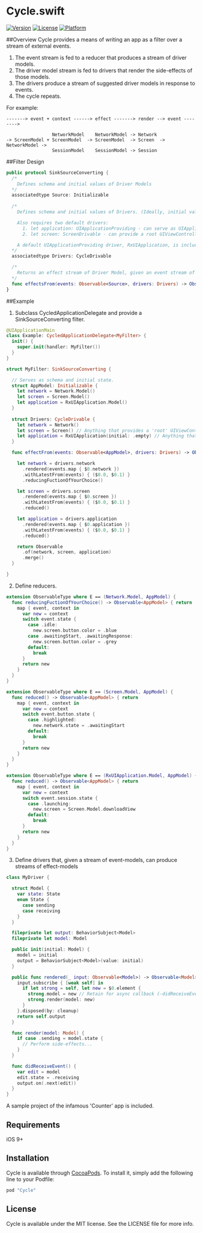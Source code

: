 # Cycle.swift

[![Version](https://img.shields.io/cocoapods/v/Cycle.svg?style=flat)](http://cocoapods.org/pods/Cycle)
[![License](https://img.shields.io/cocoapods/l/Cycle.svg?style=flat)](http://cocoapods.org/pods/Cycle)
[![Platform](https://img.shields.io/cocoapods/p/Cycle.svg?style=flat)](http://cocoapods.org/pods/Cycle)

##Overview
Cycle provides a means of writing an app as a filter over a stream of external events.

1. The event stream is fed to a reducer that produces a stream of driver models.
2. The driver model stream is fed to drivers that render the side-effects of those models.
3. The drivers produce a stream of suggested driver models in response to events.
4. The cycle repeats.

For example:
```
-------> event + context ------> effect -------> render --> event -------->
         
                 NetworkModel    NetworkModel -> Network
-> ScreenModel + ScreenModel  -> ScreenModel  -> Screen  -> NetworkModel ->
                 SessionModel    SessionModel -> Session
```

##Filter Design
```swift
public protocol SinkSourceConverting {
  /* 
    Defines schema and initial values of Driver Models
  */
  associatedtype Source: Initializable
  
  /* 
    Defines schema and initial values of Drivers. (Ideally, initial values would come from Source definition above but is currently not implemented as such.)

    Also requires two default drivers: 
      1. let application: UIApplicationProviding - can serve as UIApplicationDelegate
      2. let screen: ScreenDrivable - can provide a root UIViewController

    A default UIApplicationProviding driver, RxUIApplication, is included.
  */
  associatedtype Drivers: CycleDrivable

  /*
    Returns an effect stream of Driver Model, given an event stream of Driver Model. See example for intended implementation.
  */
  func effectsFrom(events: Observable<Source>, drivers: Drivers) -> Observable<Source>
}
```

##Example
1. Subclass CycledApplicationDelegate and provide a SinkSourceConverting filter.

``` swift
@UIApplicationMain
class Example: CycledApplicationDelegate<MyFilter> {
  init() {
    super.init(handler: MyFilter())
  }
}

struct MyFilter: SinkSourceConverting {

  // Serves as schema and initial state.
  struct AppModel: Initializable {
    let network = Network.Model()
    let screen = Screen.Model()
    let application = RxUIApplication.Model()
  }
  
  struct Drivers: CycleDrivable {
    let network = Network()
    let screen = Screen() // Anything that provides a 'root' UIViewController
    let application = RxUIApplication(initial: .empty) // Anything that conforms to UIApplicationDelegate
  }

  func effectFrom(events: Observable<AppModel>, drivers: Drivers) -> Observable<AppModel> {

    let network = drivers.network
      .rendered(events.map { $0.network })
      .withLatestFrom(events) { ($0.0, $0.1) }
      .reducingFuctionOfYourChoice()

    let screen = drivers.screen
      .rendered(events.map { $0.screen })
      .withLatestFrom(events) { ($0.0, $0.1) }
      .reduced()

    let application = drivers.application
      .rendered(events.map { $0.application })
      .withLatestFrom(events) { ($0.0, $0.1) }
      .reduced()

    return Observable
      .of(network, screen, application)
      .merge()
  }

}
```
2. Define reducers.

```swift
extension ObservableType where E == (Network.Model, AppModel) {
  func reducingFuctionOfYourChoice() -> Observable<AppModel> { return
    map { event, context in
      var new = context
      switch event.state {
        case .idle:
          new.screen.button.color = .blue
        case .awaitingStart, .awaitingResponse:
          new.screen.button.color = .grey
        default: 
          break
      }
      return new
    }
  }
}

extension ObservableType where E == (Screen.Model, AppModel) {
  func reduced() -> Observable<AppModel> { return
    map { event, context in
      var new = context
      switch event.button.state {
        case .highlighted:
          new.network.state = .awaitingStart
        default: 
          break
      }
      return new
    }
  }
}

extension ObservableType where E == (RxUIApplication.Model, AppModel) {
  func reduced() -> Observable<AppModel> { return
    map { event, context in
      var new = context
      switch event.session.state {
        case .launching:
          new.screen = Screen.Model.downloadView
        default: 
          break
      }
      return new
    }
  }
}
```
3. Define drivers that, given a stream of event-models, can produce streams of effect-models

```swift
class MyDriver {

  struct Model {
    var state: State
    enum State {
      case sending
      case receiving
    }
  }

  fileprivate let output: BehaviorSubject<Model>
  fileprivate let model: Model

  public init(initial: Model) {
    model = initial
    output = BehaviorSubject<Model>(value: initial)
  }

  public func rendered(_ input: Observable<Model>) -> Observable<Model> { 
    input.subscribe { [weak self] in
      if let strong = self, let new = $0.element {
        strong.model = new // Retain for async callback (-didReceiveEvent)
        strong.render(model: new)
      }
    }.disposed(by: cleanup)
    return self.output
  }

  func render(model: Model) {    
    if case .sending = model.state {
      // Perform side-effects...
    }
  }

  func didReceiveEvent() {
    var edit = model
    edit.state = .receiving
    output.on(.next(edit))
  }
}
```

A sample project of the infamous 'Counter' app is included.

## Requirements
iOS 9+

## Installation
Cycle is available through [CocoaPods](http://cocoapods.org). To install
it, simply add the following line to your Podfile:

```ruby
pod "Cycle"
```

## License
Cycle is available under the MIT license. See the LICENSE file for more info.
